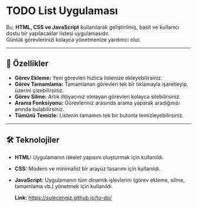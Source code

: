 # TODO List Uygulaması

Bu, **HTML, CSS ve JavaScript** kullanılarak geliştirilmiş, basit ve kullanıcı dostu bir yapılacaklar listesi uygulamasıdır.  
Günlük görevlerinizi kolayca yönetmenize yardımcı olur.

---

## 🚀 Özellikler
- **Görev Ekleme:** Yeni görevleri hızlıca listenize ekleyebilirsiniz.  
- **Görev Tamamlama:** Tamamlanan görevleri tek bir tıklamayla işaretleyip, üzerini çizebilirsiniz.  
- **Görev Silme:** Artık ihtiyacınız olmayan görevleri kolayca silebilirsiniz.  
- **Arama Fonksiyonu:** Görevleriniz arasında arama yaparak aradığınızı anında bulabilirsiniz.  
- **Tümünü Temizle:** Listenin tamamını tek bir butonla temizleyebilirsiniz.  

---

## 🛠️ Teknolojiler
- **HTML:** Uygulamanın iskelet yapısını oluşturmak için kullanıldı.  
- **CSS:** Modern ve minimalist bir arayüz tasarımı için kullanıldı.  
- **JavaScript:** Uygulamanın tüm dinamik işlevlerini (görev ekleme, silme, tamamlama vb.) yönetmek için kullanıldı.  

  **Link:** https://sulecengiz.github.io/to-do/
